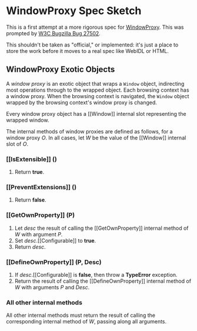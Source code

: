 # WindowProxy Spec Sketch

This is a first attempt at a more rigorous spec for [WindowProxy](https://html.spec.whatwg.org/multipage/browsers.html#the-windowproxy-object). This was prompted by [W3C Bugzilla Bug 27502](https://www.w3.org/Bugs/Public/show_bug.cgi?id=27502).

This shouldn't be taken as "official," or implemented: it's just a place to store the work before it moves to a real spec like WebIDL or HTML.

## WindowProxy Exotic Objects

A _window proxy_ is an exotic object that wraps a `Window` object, indirecting most operations through to the wrapped object. Each browsing context has a window proxy. When the browsing context is navigated, the `Window` object wrapped by the browsing context's window proxy is changed.

Every window proxy object has a [[Window]] internal slot representing the wrapped window.

The internal methods of window proxies are defined as follows, for a window proxy _O_. In all cases, let _W_ be the value of the [[Window]] internal slot of _O_.

### [[IsExtensible]\] ()

1. Return **true**.

### [[PreventExtensions]\] ()

1. Return **false**.

### [[GetOwnProperty]\] (P)

1. Let _desc_ the result of calling the [[GetOwnProperty]] internal method of _W_ with argument _P_.
2. Set _desc_.[[Configurable]] to **true**.
3. Return _desc_.

### [[DefineOwnProperty]\] (P, Desc)

1. If _desc_.[[Configurable]] is **false**, then throw a **TypeError** exception.
1. Return the result of calling the [[DefineOwnProperty]] internal method of _W_ with arguments _P_ and _Desc_.

### All other internal methods

All other internal methods must return the result of calling the corresponding internal method of _W_, passing along all arguments.
